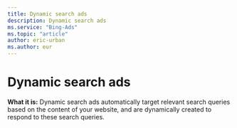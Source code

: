 ```yaml
---
title: Dynamic search ads
description: Dynamic search ads
ms.service: "Bing-Ads"
ms.topic: "article"
author: eric-urban
ms.author: eur
---
```


# Dynamic search ads

**What it is:** Dynamic search ads automatically target relevant search queries based on the content of your website, and are dynamically created to respond to these search queries.


